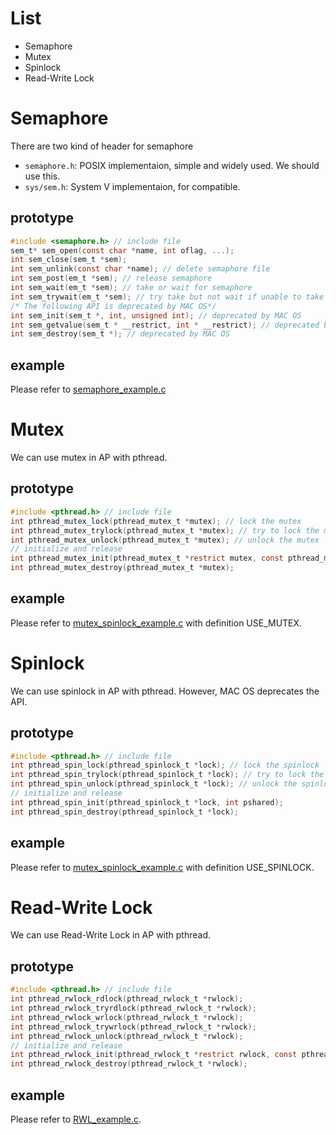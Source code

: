 # List
* Semaphore
* Mutex
* Spinlock
* Read-Write Lock

# Semaphore
There are two kind of header for semaphore

* `semaphore.h`: POSIX implementaion, simple and widely used. We should use this.
* `sys/sem.h`: System V implementaion, for compatible.

## prototype
```c
#include <semaphore.h> // include file
sem_t* sem_open(const char *name, int oflag, ...);
int sem_close(sem_t *sem);
int sem_unlink(const char *name); // delete semaphore file
int sem_post(em_t *sem); // release semaphore
int sem_wait(em_t *sem); // take or wait for semaphore
int sem_trywait(em_t *sem); // try take but not wait if unable to take
/* The following API is deprecated by MAC OS*/
int sem_init(sem_t *, int, unsigned int); // deprecated by MAC OS
int sem_getvalue(sem_t * __restrict, int * __restrict); // deprecated by MAC OS
int sem_destroy(sem_t *); // deprecated by MAC OS
```

## example
Please refer to [semaphore_example.c](semaphore_example.c)

# Mutex
We can use mutex in AP with pthread.

## prototype
```c
#include <pthread.h> // include file
int pthread_mutex_lock(pthread_mutex_t *mutex); // lock the mutex
int pthread_mutex_trylock(pthread_mutex_t *mutex); // try to lock the mutex, but not wait if unable to take
int pthread_mutex_unlock(pthread_mutex_t *mutex); // unlock the mutex
// initialize and release
int pthread_mutex_init(pthread_mutex_t *restrict mutex, const pthread_mutexattr_t *restrict attr);
int pthread_mutex_destroy(pthread_mutex_t *mutex);
```

## example
Please refer to [mutex_spinlock_example.c](mutex_spinlock_example.c) with definition USE_MUTEX.

# Spinlock
We can use spinlock in AP with pthread. However, MAC OS deprecates the API.

## prototype
```c
#include <pthread.h> // include file
int pthread_spin_lock(pthread_spinlock_t *lock); // lock the spinlock
int pthread_spin_trylock(pthread_spinlock_t *lock); // try to lock the spinlock, but not wait if unable to take
int pthread_spin_unlock(pthread_spinlock_t *lock); // unlock the spinlock
// initialize and release
int pthread_spin_init(pthread_spinlock_t *lock, int pshared); 
int pthread_spin_destroy(pthread_spinlock_t *lock);
```

## example
Please refer to [mutex_spinlock_example.c](mutex_spinlock_example.c) with definition USE_SPINLOCK.

# Read-Write Lock
We can use Read-Write Lock in AP with pthread.

## prototype
```c
#include <pthread.h> // include file
int pthread_rwlock_rdlock(pthread_rwlock_t *rwlock);
int pthread_rwlock_tryrdlock(pthread_rwlock_t *rwlock);
int pthread_rwlock_wrlock(pthread_rwlock_t *rwlock);
int pthread_rwlock_trywrlock(pthread_rwlock_t *rwlock);
int pthread_rwlock_unlock(pthread_rwlock_t *rwlock);
// initialize and release
int pthread_rwlock_init(pthread_rwlock_t *restrict rwlock, const pthread_rwlockattr_t *restrict attr); 
int pthread_rwlock_destroy(pthread_rwlock_t *rwlock);
```

## example
Please refer to [RWL_example.c](RWL_example.c).